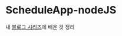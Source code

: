 # ScheduleApp-nodeJS

내 [블로그 시리즈](https://velog.io/@c-on/series/NodeJS%EC%84%9C%EB%B2%84-%EC%84%A4%EA%B3%84-%EA%B3%B5%EB%B6%80)에 배운 것 정리
